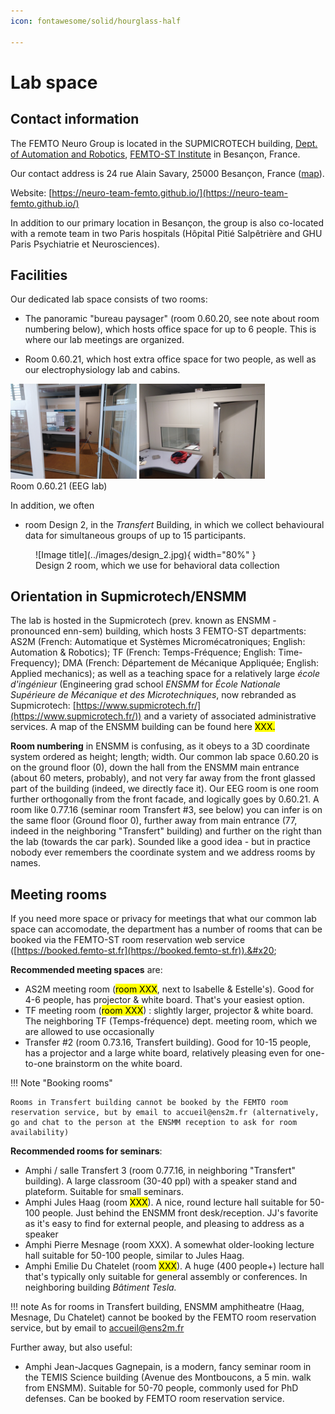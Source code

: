 ```yaml
---
icon: fontawesome/solid/hourglass-half

---
```



# Lab space

## Contact information

The FEMTO Neuro Group is located in the SUPMICROTECH building, [Dept. of Automation and Robotics](https://www.femto-st.fr/en/Research-departments/AS2M/Presentation), [FEMTO-ST Institute](https://www.femto-st.fr/en) in Besançon, France. 

Our contact address is 24 rue Alain Savary, 25000 Besançon, France ([map](https://www.google.com/maps/place/24+Rue+Alain+Savary,+25000+Besan%C3%A7on)). 

Website: [https://neuro-team-femto.github.io/](https://neuro-team-femto.github.io/)

In addition to our primary location in Besançon, the group is also co-located with a remote team in two Paris hospitals (Hôpital Pitié Salpêtrière and GHU Paris Psychiatrie et Neurosciences). 

## Facilities

Our dedicated lab space consists of two rooms: 

- The panoramic "bureau paysager" (room 0.60.20, see note about room numbering below), which hosts office space for up to 6 people. This is where our lab meetings are organized. 

- Room 0.60.21, which host extra office space for two people, as well as our electrophysiology lab and cabins. 

<p float="left">
  <img src="../../images/cabin_1.jpg" width="40%" />
  <img src="../../images/cabin_2.jpg" width="40%" /> <br>
  Room 0.60.21 (EEG lab)
</p>

In addition, we often 
- room Design 2, in the _Transfert_ Building, in which we collect behavioural data for simultaneous groups of up to 15 participants. 

<figure markdown>
  ![Image title](../images/design_2.jpg){ width="80%" }
  <figcaption>Design 2 room, which we use for behavioral data collection</figcaption>
</figure>


## Orientation in Supmicrotech/ENSMM

The lab is hosted in the Supmicrotech (prev. known as ENSMM - pronounced enn-sem) building, which hosts 3 FEMTO-ST departments: AS2M (French: Automatique et Systèmes Micromécatroniques; English: Automation & Robotics); TF (French: Temps-Fréquence; English: Time-Frequency); DMA (French: Département de Mécanique Appliquée; English: Applied mechanics); as well as a teaching space for a relatively large _école d'ingénieur_ (Engineering grad school _ENSMM_ for _École Nationale Supérieure de Mécanique et des Microtechniques_, now rebranded as Supmicrotech: [https://www.supmicrotech.fr/](https://www.supmicrotech.fr/)) and a variety of associated administrative services. A map of the ENSMM building can be found here <mark style="background-color:yellow;">XXX.</mark>

**Room numbering** in ENSMM is confusing, as it obeys to a 3D coordinate system ordered as height; length; width. Our common lab space 0.60.20 is on the ground floor (0), down the hall from the ENSMM main entrance (about 60 meters, probably), and not very far away from the front glassed part of the building (indeed, we directly face it). Our EEG room is one room further orthogonally from the front facade, and logically goes by 0.60.21. A room like 0.77.16 (seminar room Transfert #3, see below) you can infer is on the same floor (Ground floor 0), further away from main entrance (77, indeed in the neighboring "Transfert" building) and further on the right than the lab (towards the car park). Sounded like a good idea - but in practice nobody ever remembers the coordinate system and we address rooms by names.

## Meeting rooms

If you need more space or privacy for meetings that what our common lab space can accomodate, the department has a number of rooms that can be booked via the FEMTO-ST room reservation web service ([https://booked.femto-st.fr](https://booked.femto-st.fr)).&#x20;

**Recommended meeting spaces** are:&#x20;

* AS2M meeting room (<mark style="background-color:yellow;">room XXX</mark>, next to Isabelle & Estelle's). Good for 4-6 people, has projector & white board. That's your easiest option.&#x20;
* TF meeting room (<mark style="background-color:yellow;">room XXX</mark>) : slightly larger, projector & white board. The neighboring TF (Temps-fréquence) dept. meeting room, which we are allowed to use occasionally
* Transfer #2 (room 0.73.16, Transfert building). Good for 10-15 people, has a projector and a large white board, relatively pleasing even for one-to-one brainstorm on the white board. &#x20;

!!! Note "Booking rooms"

	Rooms in Transfert building cannot be booked by the FEMTO room reservation service, but by email to accueil@ens2m.fr (alternatively, go and chat to the person at the ENSMM reception to ask for room availability)

**Recommended rooms for seminars**:&#x20;

* Amphi / salle Transfert 3 (room 0.77.16, in neighboring "Transfert" building). A large classroom (30-40 ppl) with a speaker stand and plateform. Suitable for small seminars.&#x20;
* Amphi Jules Haag (room <mark style="background-color:yellow;">XXX</mark>). A nice, round lecture hall suitable for 50-100 people. Just behind the ENSMM front desk/reception. JJ's favorite as it's easy to find for external people, and pleasing to address as a speaker
* Amphi Pierre Mesnage (room XXX). A somewhat older-looking lecture hall suitable for 50-100 people, similar to Jules Haag.&#x20;
* Amphi Emilie Du Chatelet (room <mark style="background-color:yellow;">XXX</mark>). A huge (400 people+) lecture hall that's typically only suitable for general assembly or conferences. In neighboring building _Bâtiment Tesla._&#x20;

!!! note 
	As for rooms in Transfert building, ENSMM amphitheatre (Haag, Mesnage, Du Chatelet) cannot be booked by the FEMTO room reservation service, but by email to accueil@ens2m.fr

Further away, but also useful:

* Amphi Jean-Jacques Gagnepain, is a modern, fancy seminar room in the TEMIS Science building (Avenue des Montboucons, a 5 min. walk from ENSMM). Suitable for 50-70 people, commonly used for PhD defenses. Can be booked by FEMTO room reservation service.
